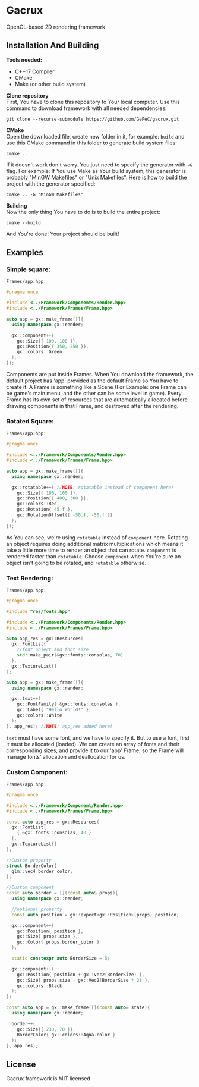 # **Gacrux**
OpenGL-based 2D rendering framework

## **Installation And Building**
**Tools needed:**<br>
* C++17 Compiler
* CMake
* Make (or other build system)

**Clone repository**<br>
First, You have to clone this repository to Your local computer. Use this command to download framework with all needed dependencies:
```
git clone --recurse-submodule https://github.com/GeFeC/gacrux.git
```

**CMake**<br>
Open the downloaded file, create new folder in it, for example: `build` and use this CMake command in this folder to generate build system files:
```
cmake ..
```
If it doesn't work don't worry. You just need to specify the generator with `-G` flag. For example: If You use Make as Your build system, this generator is probably "MinGW Makefiles" or "Unix Makefiles". Here is how to build the project with the generator specified:
```
cmake .. -G "MinGW Makefiles"
```

**Building**<br>
Now the only thing You have to do is to build the entire project:
```
cmake --build .
```
And You're done! Your project should be built!

## **Examples**
### **Simple square**:
`Frames/app.hpp:`
```cpp
#pragma once

#include <../Framework/Components/Render.hpp>
#include <../Framework/Frames/Frame.hpp>

auto app = gx::make_frame([]{
  using namespace gx::render;

  gx::component++(
    gx::Size{{ 100, 100 }},
    gx::Position{{ 350, 250 }},
    gx::colors::Green
  );
});
```
Components are put inside Frames. When You download the framework, the default project has 'app' provided as the default Frame so You have to create it. A Frame is something like a Scene (For Example: one Frame can be game's main menu, and the other can be some level in game). Every Frame has its own set of resources that are automatically allocated before drawing components in that Frame, and destroyed after the rendering.

### **Rotated Square**:
`Frames/app.hpp:`
```cpp
#pragma once

#include <../Framework/Components/Render.hpp>
#include <../Framework/Frames/Frame.hpp>

auto app = gx::make_frame([]{
  using namespace gx::render;

  gx::rotatable++( //NOTE: rotatable instead of component here!
    gx::Size{{ 100, 100 }},
    gx::Position{{ 400, 300 }},
    gx::colors::Red,
    gx::Rotation{ 45.f },
    gx::RotationOffset{{ -50.f, -50.f }}
  );
});
```
As You can see, we're using `rotatable` instead of `component` here. Rotating an object requires doing additional matrix multiplications which means it take a little more time to render an object that can rotate. `component` is rendered faster than `rotatable`. Choose `component` when You're sure an object isn't going to be rotated, and `rotatable` otherwise.
### **Text Rendering**:
`Frames/app.hpp:`
```cpp
#pragma once

#include "res/fonts.hpp"

#include <../Framework/Components/Render.hpp>
#include <../Framework/Frames/Frame.hpp>

auto app_res = gx::Resources(
  gx::FontList{
    //font object and font size
    std::make_pair(&gx::fonts::consolas, 70)
  },
  gx::TextureList{}
);

auto app = gx::make_frame([]{
  using namespace gx::render;

  gx::text++(
    gx::FontFamily{ &gx::fonts::consolas },
    gx::Label{ "Hello World!" },
    gx::colors::White
  );
}, app_res); //NOTE: app_res added here!
```
`text` must have some font, and we have to specify it. But to use a font, first it must be allocated (loaded). We can create an array of fonts and their corresponding sizes, and provide it to our 'app' Frame, so the Frame will manage fonts' allocation and deallocation for us.

### **Custom Component**:
`Frames/app.hpp:`
```cpp
#pragma once

#include <../Framework/Component/Render.hpp>
#include <../Framework/Frames/Frame.hpp>

const auto app_res = gx::Resources(
  gx::FontList{
    { &gx::fonts::consolas, 40 }
  },
  gx::TextureList{}
);

//Custom property
struct BorderColor{
  glm::vec4 border_color;
};

//Custom component
const auto border = [](const auto& props){
  using namespace gx::render;

  //optional property
  const auto position = gx::expect<gx::Position>(props).position;

  gx::component++(
    gx::Position{ position },
    gx::Size{ props.size },
    gx::Color{ props.border_color }
  );

  static constexpr auto BorderSize = 5;

  gx::component++(
    gx::Position{ position + gx::Vec2(BorderSize) },
    gx::Size{ props.size - gx::Vec2(BorderSize * 2) },
    gx::colors::Black
  );
};

const auto app = gx::make_frame([](const auto& state){
  using namespace gx::render;

  border++(
    gx::Size{{ 230, 70 }},
    BorderColor{ gx::colors::Aqua.color }
  );
}, app_res);
```
## License
Gacrux framework is MIT licensed
